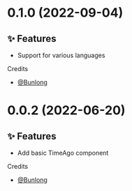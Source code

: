 # 0.1.0 (2022-09-04)

## ✨ Features

  * Support for various languages

Credits

* [@Bunlong](https://github.com/Bunlong)

# 0.0.2 (2022-06-20)

## ✨ Features

  * Add basic TimeAgo component

Credits

* [@Bunlong](https://github.com/Bunlong)
